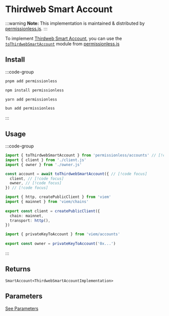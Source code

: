 # Thirdweb Smart Account

:::warning
**Note:** This implementation is maintained & distributed by [permissionless.js](https://docs.pimlico.io/permissionless).
:::

To implement [Thirdweb Smart Account](https://portal.thirdweb.com/), you can use the [`toThirdwebSmartAccount`](https://github.com/pimlicolabs/permissionless.js/blob/main/packages/permissionless/accounts/thirdweb/toThirdwebSmartAccount.ts) module from [permissionless.js](https://docs.pimlico.io/permissionless/)

## Install

:::code-group
```bash [pnpm]
pnpm add permissionless
```

```bash [npm]
npm install permissionless
```

```bash [yarn]
yarn add permissionless
```

```bash [bun]
bun add permissionless
```
:::

## Usage

:::code-group

```ts twoslash [example.ts]
import { toThirdwebSmartAccount } from 'permissionless/accounts' // [!code focus]
import { client } from './client.js'
import { owner } from './owner.js'

const account = await toThirdwebSmartAccount({ // [!code focus]
  client, // [!code focus]
  owner, // [!code focus]
}) // [!code focus]
```

```ts twoslash [client.ts] filename="config.ts"
import { http, createPublicClient } from 'viem'
import { mainnet } from 'viem/chains'
 
export const client = createPublicClient({
  chain: mainnet,
  transport: http(),
})
```

```ts twoslash [owner.ts (Private Key)] filename="owner.ts"
import { privateKeyToAccount } from 'viem/accounts'
 
export const owner = privateKeyToAccount('0x...')
```
:::

## Returns

`SmartAccount<ThirdwebSmartAccountImplementation>`

## Parameters

[See Parameters](https://github.com/pimlicolabs/permissionless.js/blob/d5bb008969c23183f02c16f86f71f051cceb8ee3/packages/permissionless/accounts/thirdweb/toThirdwebSmartAccount.ts#L46-L64)